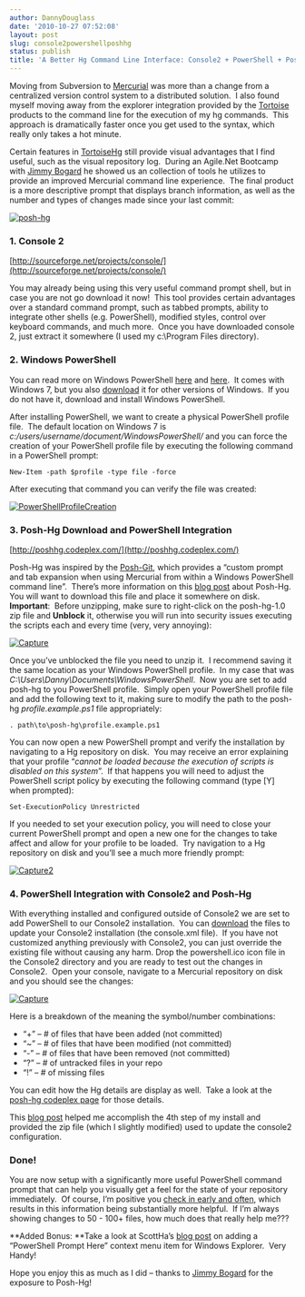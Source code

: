 ```yaml
---
author: DannyDouglass
date: '2010-10-27 07:52:08'
layout: post
slug: console2powershellposhhg
status: publish
title: 'A Better Hg Command Line Interface: Console2 + PowerShell + Posh-Hg'
---
```


Moving from Subversion to [Mercurial](http://mercurial.selenic.com/) was more than a change from a centralized version control system to a distributed solution.  I also found myself moving away from the explorer integration provided by the [Tortoise](http://tortoisehg.bitbucket.org/) products to the command line for the execution of my hg commands.  This approach is dramatically faster once you get used to the syntax, which really only takes a hot minute.

Certain features in [TortoiseHg](http://tortoisehg.bitbucket.org/) still provide visual advantages that I find useful, such as the visual repository log.  During an Agile.Net Bootcamp with [Jimmy Bogard](http://www.lostechies.com/blogs/jimmy_bogard/) he showed us an collection of tools he utilizes to provide an improved Mercurial command line experience.  The final product is a more descriptive prompt that displays branch information, as well as the number and types of changes made since your last commit:

[![posh-hg](/images/2010-10-27-console2powershellposhhg/poshhg_thumb.png)](http://dannydouglass.com/images/2010-10-27-console2powershellposhhg/poshhg_thumb.png)

### 1. Console 2

[http://sourceforge.net/projects/console/](http://sourceforge.net/projects/console/)

You may already being using this very useful command prompt shell, but in case you are not go download it now!  This tool provides certain advantages over a standard command prompt, such as tabbed prompts, ability to integrate other shells (e.g. PowerShell), modified styles, control over keyboard commands, and much more.  Once you have downloaded console 2, just extract it somewhere (I used my c:\Program Files directory).

### 2. Windows PowerShell

You can read more on Windows PowerShell [here](http://technet.microsoft.com/en-us/scriptcenter/powershell.aspx) and [here](http://technet.microsoft.com/en-us/library/ee692944.aspx).  It comes with Windows 7, but you also [download](http://www.microsoft.com/windowsserver2003/technologies/management/powershell/download.mspx) it for other versions of Windows.  If you do not have it, download and install Windows PowerShell.

After installing PowerShell, we want to create a physical PowerShell profile file.  The default location on Windows 7 is _c:/users/username/document/WindowsPowerShell/_ and you can force the creation of your PowerShell profile file by executing the following command in a PowerShell prompt:
    
    New-Item -path $profile -type file -force

After executing that command you can verify the file was created:  

[![PowerShellProfileCreation](/images/2010-10-27-console2powershellposhhg/PowerShellProfileCreation_thumb.png)](http://dannydouglass.com/images/2010-10-27-console2powershellposhhg/PowerShellProfileCreation_thumb.png)

### 3. Posh-Hg Download and PowerShell Integration

[http://poshhg.codeplex.com/](http://poshhg.codeplex.com/)
  
Posh-Hg was inspired by the [Posh-Git](http://github.com/dahlbyk/posh-git), which provides a “custom prompt and tab expansion when using Mercurial from within a Windows PowerShell command line”.  There’s more information on this [blog post](http://www.jeremyskinner.co.uk/2010/04/21/using-mercurial-with-windows-powershell/) about Posh-Hg.  You will want to download this file and place it somewhere on disk.  **Important**:  Before unzipping, make sure to right-click on the posh-hg-1.0 zip file and **Unblock** it, otherwise you will run into security issues executing the scripts each and every time (very, very annoying):  

[![Capture](/images/2010-10-27-console2powershellposhhg/Capture_thumb.png)](http://dannydouglass.com/images/2010-10-27-console2powershellposhhg/Capture_thumb.png)

Once you’ve unblocked the file you need to unzip it.  I recommend saving it the same location as your Windows PowerShell profile.  In my case that was _C:\Users\Danny\Documents\WindowsPowerShell_.  Now you are set to add posh-hg to you PowerShell profile.  Simply open your PowerShell profile file and add the following text to it, making sure to modify the path to the posh-hg _profile.example.ps1_ file appropriately:

    . path\to\posh-hg\profile.example.ps1

You can now open a new PowerShell prompt and verify the installation by navigating to a Hg repository on disk.  You may receive an error explaining that your profile “_cannot be loaded because the execution of scripts is disabled on this system_”.  If that happens you will need to adjust the PowerShell script policy by executing the following command (type [Y] when prompted):

    Set-ExecutionPolicy Unrestricted

If you needed to set your execution policy, you will need to close your current PowerShell prompt and open a new one for the changes to take affect and allow for your profile to be loaded.  Try navigation to a Hg repository on disk and you’ll see a much more friendly prompt:

[![Capture2](/images/2010-10-27-console2powershellposhhg/Capture2_thumb.png)](http://dannydouglass.com/images/2010-10-27-console2powershellposhhg/Capture2_thumb.png)

### 4. PowerShell Integration with Console2 and Posh-Hg

With everything installed and configured outside of Console2 we are set to add PowerShell to our Console2 installation.  You can [download](http://DannyDouglass.com/wp-content/uploads/2010/10/console2-powershell-poshhg.zip) the files to update your Console2 installation (the console.xml file).  If you have not customized anything previously with Console2, you can just override the existing file without causing any harm. Drop the powershell.ico icon file in the Console2 directory and you are ready to test out the changes in Console2.  Open your console, navigate to a Mercurial repository on disk and you should see the changes:

[![Capture](/images/2010-10-27-console2powershellposhhg/Capture_thumb1.png)](http://dannydouglass.com/images/2010-10-27-console2powershellposhhg/Capture_thumb1.png)

Here is a breakdown of the meaning the symbol/number combinations:
  
  * “+<number>” – # of files that have been added (not committed) 
  * “~<number>” – # of files that have been modified (not committed) 
  * “-<number>” – # of files that have been removed (not committed) 
  * “?<number>” – # of untracked files in your repo 
  * “!<number>” – # of missing files 
  
You can edit how the Hg details are display as well.  Take a look at the [posh-hg codeplex page](http://poshhg.codeplex.com/) for those details.

This [blog post](http://www.vcritical.com/2009/02/better-console-for-powershell-and-vitk/) helped me accomplish the 4th step of my install and provided the zip file (which I slightly modified) used to update the console2 configuration.

### Done!

You are now setup with a significantly more useful PowerShell command prompt that can help you visually get a feel for the state of your repository immediately.  Of course, I’m positive you [check in early and often](http://www.codinghorror.com/blog/2008/08/check-in-early-check-in-often.html), which results in this information being substantially more helpful.  If I’m always showing changes to 50 - 100+ files, how much does that really help me???

**Added Bonus: **Take a look at ScottHa’s [blog post](http://www.hanselman.com/blog/IntroducingPowerShellPromptHere.aspx) on adding a “PowerShell Prompt Here” context menu item for Windows Explorer.  Very Handy!

Hope you enjoy this as much as I did – thanks to [Jimmy Bogard](www.lostechies.com/blogs/jimmy_bogard/) for the exposure to Posh-Hg!  